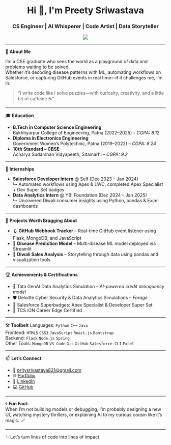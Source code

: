 <h1 align="center">Hi 👋, I'm Preety Sriwastava</h1>
<h3 align="center">CS Engineer | AI Whisperer | Code Artist | Data Storyteller</h3>

<p align="center">
  <img src="https://readme-typing-svg.demolab.com?font=Fira+Code&duration=2500&pause=1000&color=F173E0&center=true&vCenter=true&width=435&lines=Engineering+intelligence+into+everything.;From+data+to+decisions+to+impact.;Let's+build+smarter+systems+🎯" />
</p>

---

🚀 **About Me**

I’m a CSE graduate who sees the world as a playground of data and problems waiting to be solved.  
Whether it’s decoding disease patterns with ML, automating workflows on Salesforce, or capturing GitHub events in real time—if it challenges me, I’m in.

> “I write code like I solve puzzles—with curiosity, creativity, and a little bit of caffeine ☕”

---

🎓 **Education**
- **B.Tech in Computer Science Engineering**  
  Bakhtiyarpur College of Engineering, Patna (2022–2025) – *CGPA: 8.12*
- **Diploma in Electronics Engineering**  
  Government Women’s Polytechnic, Patna (2019–2022) – *CGPA: 8.24*
- **10th Standard – CBSE**  
  Acharya Sudarshan Vidyapeeth, Sitamarhi – *CGPA: 9.2*

---

💼 **Internships**
- **Salesforce Developer Intern** @ Self (Dec 2023 – Jan 2024)  
  ↳ Automated workflows using Apex & LWC, completed Apex Specialist + Dev Super Set badges  
- **Data Analytics Intern** @ YBI Foundation (Dec 2024 – Jan 2025)  
  ↳ Uncovered Diwali consumer insights using Python, pandas & Excel dashboards

---

🧠 **Projects Worth Bragging About**
- 🪝 **GitHub Webhook Tracker** – Real-time GitHub event listener using Flask, MongoDB, and JavaScript  
- 🧬 **Disease Prediction Model** – Multi-disease ML model deployed via Streamlit  
- 🧾 **Diwali Sales Analysis** – Storytelling through data using pandas and visualization tools

---

🏆 **Achievements & Certifications**
- 🧠 Tata GenAI Data Analytics Simulation – *AI-powered credit delinquency model*
- 🛡️ Deloitte Cyber Security & Data Analytics Simulations – *Forage*
- 🏅 Salesforce Superbadges: Apex Specialist & Developer Super Set
- 📜 TCS iON Career Edge Certified

---

🛠️ **Toolbelt**
Languages: `Python` `C++` `Java`  
Frontend: `HTML5` `CSS3` `JavaScript` `React.js` `Bootstrap`  
Backend: `Flask` `Node.js` `Spring`  
Other Tools: `MongoDB` `VS Code` `Git` `GitHub` `Salesforce CLI` `Excel`

---

📫 **Let’s Connect**
- 📧 pritysrivastava821@gmail.com  
- 🌐 [Portfolio](https://prity2407.github.io/My_Portfolio)  
- 💼 [LinkedIn](https://www.linkedin.com/in/preety-sriwastava-5b3b33261)  
- 💻 [GitHub](https://github.com/prity2407)

---

🌀 **Fun Fact:**  
When I’m not building models or debugging, I’m probably designing a new UI, watching mystery thrillers, or explaining AI to my curious cousin like it’s magic. 🪄

---

✨ Let’s turn lines of code into lines of impact.

